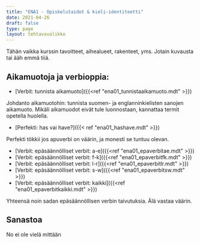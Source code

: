```yaml
---
title: "ENA1 - Opiskelutaidot & kieli-identiteetti"
date: 2021-04-26
draft: false
type: page
layout: tehtavavalikko
---
```

Tähän vaikka kurssin tavoitteet, aihealueet, rakenteet, yms. Jotain kuvausta tai ääh emmä tiiä.

## Aikamuotoja ja verbioppia:
* [Verbit: tunnista aikamuoto]({{<ref "ena01_tunnistaaikamuoto.mdt" >}})

Johdanto aikamuotohin: tunnista suomen- ja englanninkielisten sanojen aikamuoto. Mikäli aikamuodot eivät tule luonnostaan, kannattaa termit opetella huolella.


* [Perfekti: has vai have?]({{< ref "ena01_hashave.mdt" >}})

Perfekti tökkii jos apuverbi on väärin, ja monesti se tuntuu olevan.


* [Verbit: epäsäännölliset verbit: a-e]({{<ref "ena01_epaverbitae.mdt" >}})
* [Verbit: epäsäännölliset verbit: f-k]({{<ref "ena01_epaverbitfk.mdt" >}})
* [Verbit: epäsäännölliset verbit: l-r]({{<ref "ena01_epaverbitlr.mdt" >}})
* [Verbit: epäsäännölliset verbit: s-w]({{<ref "ena01_epaverbitsw.mdt" >}})
* [Verbit: epäsäännölliset verbit: kaikki]({{<ref "ena01_epaverbitkaikki.mdt" >}})

Yhteensä noin sadan epäsäännöllisen verbin taivutuksia. Älä vastaa väärin.


## Sanastoa
No ei ole vielä mittään

